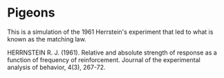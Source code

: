 # Pigeons
This is a simulation of the 1961 Herrstein's experiment that led to what is known as the matching law.

HERRNSTEIN R. J. (1961). Relative and absolute strength of response as a function of frequency of reinforcement. Journal of the experimental analysis of behavior, 4(3), 267-72. 


